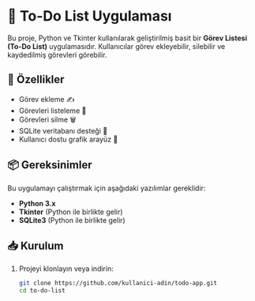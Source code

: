 # 📝 To-Do List Uygulaması

Bu proje, Python ve Tkinter kullanılarak geliştirilmiş basit bir **Görev Listesi (To-Do List)** uygulamasıdır. Kullanıcılar görev ekleyebilir, silebilir ve kaydedilmiş görevleri görebilir.

## 🚀 Özellikler

- Görev ekleme ✍️
- Görevleri listeleme 📜
- Görevleri silme 🗑️
- SQLite veritabanı desteği 💾
- Kullanıcı dostu grafik arayüz 🎨

## 📦 Gereksinimler

Bu uygulamayı çalıştırmak için aşağıdaki yazılımlar gereklidir:

- **Python 3.x**
- **Tkinter** (Python ile birlikte gelir)
- **SQLite3** (Python ile birlikte gelir)

## 📥 Kurulum

1. Projeyi klonlayın veya indirin:
   ```bash
   git clone https://github.com/kullanici-adin/todo-app.git
   cd to-do-list
   ```
